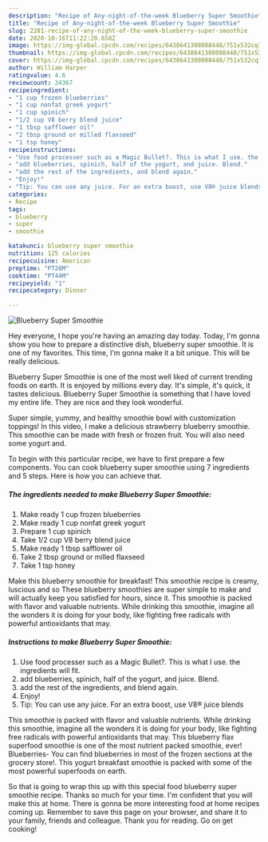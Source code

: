 ```yaml
---
description: "Recipe of Any-night-of-the-week Blueberry Super Smoothie"
title: "Recipe of Any-night-of-the-week Blueberry Super Smoothie"
slug: 2281-recipe-of-any-night-of-the-week-blueberry-super-smoothie
date: 2020-10-16T11:22:20.658Z
image: https://img-global.cpcdn.com/recipes/6438641308008448/751x532cq70/blueberry-super-smoothie-recipe-main-photo.jpg
thumbnail: https://img-global.cpcdn.com/recipes/6438641308008448/751x532cq70/blueberry-super-smoothie-recipe-main-photo.jpg
cover: https://img-global.cpcdn.com/recipes/6438641308008448/751x532cq70/blueberry-super-smoothie-recipe-main-photo.jpg
author: William Harper
ratingvalue: 4.6
reviewcount: 24367
recipeingredient:
- "1 cup frozen blueberries"
- "1 cup nonfat greek yogurt"
- "1 cup spinich"
- "1/2 cup V8 berry blend juice"
- "1 tbsp safflower oil"
- "2 tbsp ground or milled flaxseed"
- "1 tsp honey"
recipeinstructions:
- "Use food processer such as a Magic Bullet?. This is what I use. the ingredients will fit."
- "add blueberries, spinich, half of the yogurt, and juice. Blend."
- "add the rest of the ingredients, and blend again."
- "Enjoy!"
- "Tip: You can use any juice. For an extra boost, use V8® juice blends"
categories:
- Recipe
tags:
- blueberry
- super
- smoothie

katakunci: blueberry super smoothie 
nutrition: 125 calories
recipecuisine: American
preptime: "PT28M"
cooktime: "PT44M"
recipeyield: "1"
recipecategory: Dinner

---
```



![Blueberry Super Smoothie](https://img-global.cpcdn.com/recipes/6438641308008448/751x532cq70/blueberry-super-smoothie-recipe-main-photo.jpg)

Hey everyone, I hope you're having an amazing day today. Today, I'm gonna show you how to prepare a distinctive dish, blueberry super smoothie. It is one of my favorites. This time, I'm gonna make it a bit unique. This will be really delicious.

Blueberry Super Smoothie is one of the most well liked of current trending foods on earth. It is enjoyed by millions every day. It's simple, it's quick, it tastes delicious. Blueberry Super Smoothie is something that I have loved my entire life. They are nice and they look wonderful.

Super simple, yummy, and healthy smoothie bowl with customization toppings! In this video, I make a delicious strawberry blueberry smoothie. This smoothie can be made with fresh or frozen fruit. You will also need some yogurt and.


To begin with this particular recipe, we have to first prepare a few components. You can cook blueberry super smoothie using 7 ingredients and 5 steps. Here is how you can achieve that.

<!--inarticleads1-->

##### The ingredients needed to make Blueberry Super Smoothie:

1. Make ready 1 cup frozen blueberries
1. Make ready 1 cup nonfat greek yogurt
1. Prepare 1 cup spinich
1. Take 1/2 cup V8 berry blend juice
1. Make ready 1 tbsp safflower oil
1. Take 2 tbsp ground or milled flaxseed
1. Take 1 tsp honey


Make this blueberry smoothie for breakfast! This smoothie recipe is creamy, luscious and so These blueberry smoothies are super simple to make and will actually keep you satisfied for hours, since it. This smoothie is packed with flavor and valuable nutrients. While drinking this smoothie, imagine all the wonders it is doing for your body, like fighting free radicals with powerful antioxidants that may. 

<!--inarticleads2-->

##### Instructions to make Blueberry Super Smoothie:

1. Use food processer such as a Magic Bullet?. This is what I use. the ingredients will fit.
1. add blueberries, spinich, half of the yogurt, and juice. Blend.
1. add the rest of the ingredients, and blend again.
1. Enjoy!
1. Tip: You can use any juice. For an extra boost, use V8® juice blends


This smoothie is packed with flavor and valuable nutrients. While drinking this smoothie, imagine all the wonders it is doing for your body, like fighting free radicals with powerful antioxidants that may. This blueberry flax superfood smoothie is one of the most nutrient packed smoothie, ever! Blueberries- You can find blueberries in most of the frozen sections at the grocery store!. This yogurt breakfast smoothie is packed with some of the most powerful superfoods on earth. 

So that is going to wrap this up with this special food blueberry super smoothie recipe. Thanks so much for your time. I'm confident that you will make this at home. There is gonna be more interesting food at home recipes coming up. Remember to save this page on your browser, and share it to your family, friends and colleague. Thank you for reading. Go on get cooking!
